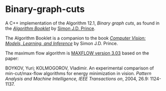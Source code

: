 Binary-graph-cuts
=================

A C++ implementation of the Algorithm 12.1, *Binary graph cuts*, as found in the [*Algorithm Booklet*](http://www.cs.ucl.ac.uk/staff/s.prince/book/Algorithms.pdf) by [Simon J.D. Prince](http://www0.cs.ucl.ac.uk/staff/s.prince/).

The Algorithm Booklet is a companion to the book [*Computer Vision: Models, Learning, and Inference*](http://www.computervisionmodels.com/) by Simon J.D. Prince.

The maximum flow algorithm is [MAXFLOW version 3.03](http://pub.ist.ac.at/~vnk/software/maxflow-v3.03.src.zip) based on the paper:

BOYKOV, Yuri; KOLMOGOROV, Vladimir. An experimental comparison of min-cut/max-flow algorithms for energy minimization in vision. *Pattern Analysis and Machine Intelligence, IEEE Transactions on*, 2004, 26.9: 1124-1137.
